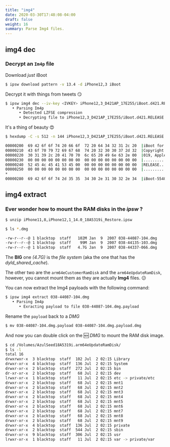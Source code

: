 ```yaml
---
title: "img4"
date: 2020-03-30T17:48:08-04:00
draft: false
weight: 16
summary: Parse Img4 files.
---
```


## **img4 dec**

### Decrypt an `Im4p` file

Download _just_ iBoot

```bash
$ ipsw download pattern -v 13.4 -d iPhone12,3 iBoot
```

Decrypt it with things from tweets 😏

```bash
$ ipsw img4 dec --iv-key <IVKEY> iPhone12,3_D421AP_17E255/iBoot.d421.RELEASE.im4p
   • Parsing Im4p
      • Detected LZFSE compression
      • Decrypting file to iPhone12,3_D421AP_17E255/iBoot.d421.RELEASE.im4p.dec
```

It's a thing of beauty 😍

```bash
$ hexdump -C -s 512 -n 144 iPhone12,3_D421AP_17E255/iBoot.d421.RELEASE.im4p.dec

00000200  69 42 6f 6f 74 20 66 6f  72 20 64 34 32 31 2c 20  |iBoot for d421, |
00000210  43 6f 70 79 72 69 67 68  74 20 32 30 30 37 2d 32  |Copyright 2007-2|
00000220  30 31 39 2c 20 41 70 70  6c 65 20 49 6e 63 2e 00  |019, Apple Inc..|
00000230  00 00 00 00 00 00 00 00  00 00 00 00 00 00 00 00  |................|
00000240  52 45 4c 45 41 53 45 00  00 00 00 00 00 00 00 00  |RELEASE.........|
00000250  00 00 00 00 00 00 00 00  00 00 00 00 00 00 00 00  |................|
*
00000280  69 42 6f 6f 74 2d 35 35  34 30 2e 31 30 32 2e 34  |iBoot-5540.102.4|
```

## **img4 extract**

### Ever wonder how to mount the RAM disks in the _ipsw_ ?

```bash
$ unzip iPhone11,8,iPhone12,1_14.0_18A5319i_Restore.ipsw
```

```bash
$ ls *.dmg

-rw-r--r--@ 1 blacktop  staff   102M Jan  9  2007 038-44087-104.dmg
-rw-r--r--@ 1 blacktop  staff    99M Jan  9  2007 038-44135-103.dmg
-rw-r--r--@ 1 blacktop  staff   4.7G Jan  9  2007 038-44337-066.dmg
```

The **BIG** one _(4.7G)_ is the _file system_ (aka the one that has the _dyld_shared_cache_).

The other two are the `arm64eCustomerRamDisk` and the `arm64eUpdateRamDisk`, however, you cannot mount them as they are actually **Img4** files. 😕

You can now extract the Img4 payloads with the following command:

```bash
$ ipsw img4 extract 038-44087-104.dmg
   • Parsing Im4p
      • Exracting payload to file 038-44087-104.dmg.payload
```

Rename the `payload` back to a _DMG_

```bash
$ mv 038-44087-104.dmg.payload 038-44087-104.dmg.payload.dmg
```

And now you can double click on the 🆕 _DMG_ to mount the RAM disk image.

```bash
$ cd /Volumes/AzulSeed18A5319i.arm64eUpdateRamDisk/
$ ls -l
total 16
drwxrwxr-x  3 blacktop  staff  102 Jul  2 02:15 Library
drwxr-xr-x  4 blacktop  staff  136 Jul  2 02:15 System
drwxr-xr-x  2 blacktop  staff  272 Jul  2 02:15 bin
dr-xr-xr-x  2 blacktop  staff   68 Jul  2 02:15 dev
lrwxr-xr-x  1 blacktop  staff   11 Jul  2 02:15 etc -> private/etc
drwxr-xr-x  2 blacktop  staff   68 Jul  2 02:15 mnt1
drwxr-xr-x  2 blacktop  staff   68 Jul  2 02:15 mnt2
drwxr-xr-x  2 blacktop  staff   68 Jul  2 02:15 mnt3
drwxr-xr-x  2 blacktop  staff   68 Jul  2 02:15 mnt4
drwxr-xr-x  2 blacktop  staff   68 Jul  2 02:15 mnt5
drwxr-xr-x  2 blacktop  staff   68 Jul  2 02:15 mnt6
drwxr-xr-x  2 blacktop  staff   68 Jul  2 02:15 mnt7
drwxr-xr-x  2 blacktop  staff   68 Jul  2 02:15 mnt8
drwxr-xr-x  2 blacktop  staff   68 Jul  2 02:15 mnt9
drwxr-xr-x  4 blacktop  staff  136 Jul  2 02:15 private
drwxr-xr-x  2 blacktop  staff  544 Jul  2 02:15 sbin
drwxr-xr-x  9 blacktop  staff  306 Jul  2 02:15 usr
lrwxr-xr-x  1 blacktop  staff   11 Jul  2 02:15 var -> private/var
```
